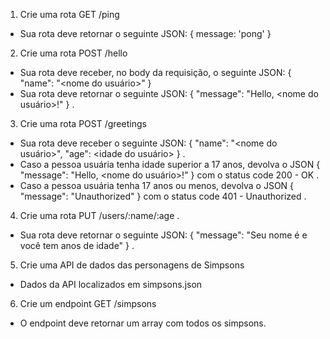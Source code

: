 1. Crie uma rota GET /ping
  - Sua rota deve retornar o seguinte JSON: { message: 'pong' }

2. Crie uma rota POST /hello
  - Sua rota deve receber, no body da requisição, o seguinte JSON: { "name": "<nome do usuário>" }
  - Sua rota deve retornar o seguinte JSON: { "message": "Hello, <nome do usuário>!" } .

3. Crie uma rota POST /greetings
  - Sua rota deve receber o seguinte JSON: { "name": "<nome do usuário>", "age": <idade do usuário> } .
  - Caso a pessoa usuária tenha idade superior a 17 anos, devolva o JSON { "message": "Hello, <nome do usuário>!" } com o status code 200 - OK .
  - Caso a pessoa usuária tenha 17 anos ou menos, devolva o JSON { "message": "Unauthorized" } com o status code 401 - Unauthorized .

4. Crie uma rota PUT /users/:name/:age .
  - Sua rota deve retornar o seguinte JSON: { "message": "Seu nome é <name> e você tem <age> anos de idade" } .

5. Crie uma API de dados das personagens de Simpsons
  - Dados da API localizados em simpsons.json

6. Crie um endpoint GET /simpsons
  - O endpoint deve retornar um array com todos os simpsons.